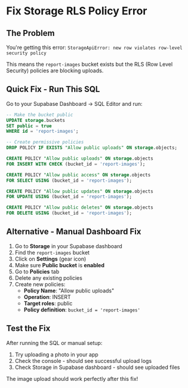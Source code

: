 # Fix Storage RLS Policy Error

## The Problem

You're getting this error: `StorageApiError: new row violates row-level security policy`

This means the `report-images` bucket exists but the RLS (Row Level Security) policies are blocking uploads.

## Quick Fix - Run This SQL

Go to your Supabase Dashboard → SQL Editor and run:

```sql
-- Make the bucket public
UPDATE storage.buckets
SET public = true
WHERE id = 'report-images';

-- Create permissive policies
DROP POLICY IF EXISTS "Allow public uploads" ON storage.objects;

CREATE POLICY "Allow public uploads" ON storage.objects
FOR INSERT WITH CHECK (bucket_id = 'report-images');

CREATE POLICY "Allow public access" ON storage.objects
FOR SELECT USING (bucket_id = 'report-images');

CREATE POLICY "Allow public updates" ON storage.objects
FOR UPDATE USING (bucket_id = 'report-images');

CREATE POLICY "Allow public deletes" ON storage.objects
FOR DELETE USING (bucket_id = 'report-images');
```

## Alternative - Manual Dashboard Fix

1. Go to **Storage** in your Supabase dashboard
2. Find the `report-images` bucket
3. Click on **Settings** (gear icon)
4. Make sure **Public bucket** is **enabled**
5. Go to **Policies** tab
6. Delete any existing policies
7. Create new policies:
   - **Policy Name**: "Allow public uploads"
   - **Operation**: INSERT
   - **Target roles**: public
   - **Policy definition**: `bucket_id = 'report-images'`

## Test the Fix

After running the SQL or manual setup:

1. Try uploading a photo in your app
2. Check the console - should see successful upload logs
3. Check Storage in Supabase dashboard - should see uploaded files

The image upload should work perfectly after this fix!
